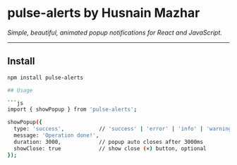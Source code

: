 # pulse-alerts by Husnain Mazhar  
*Simple, beautiful, animated popup notifications for React and JavaScript.*

---

## Install

```bash
npm install pulse-alerts

## Usage

```js
import { showPopup } from 'pulse-alerts';

showPopup({
  type: 'success',           // 'success' | 'error' | 'info' | 'warning'
  message: 'Operation done!',
  duration: 3000,            // popup auto closes after 3000ms
  showClose: true            // show close (×) button, optional
});
